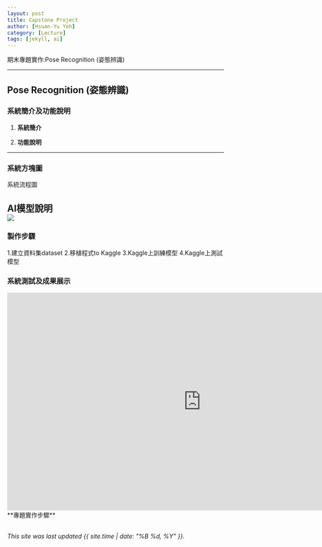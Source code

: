 ```yaml
---
layout: post
title: Capstone Project
author: [Hsuan-Yu Yeh]
category: [Lecture]
tags: [jekyll, ai]
---
```


期末專題實作:Pose Recognition (姿態辨識)

---
## Pose Recognition (姿態辨識)

### 系統簡介及功能說明

1. **系統簡介**

2. **功能說明**

---
### 系統方塊圖
系統流程圖<br>

AI模型說明<br>
![](https://github.com/thegr8est/AI-course/blob/gh-pages/images/AirDigit_App.png?raw=true)
---
### 製作步驟


1.建立資料集dataset
2.移植程式to Kaggle
3.Kaggle上訓練模型
4.Kaggle上測試模型

### 系統測試及成果展示
<iframe width="900" height="506" src="https://www.youtube.com/embed/DtzN5vtEgOk" title="RL-Robocar" frameborder="0" allow="accelerometer; autoplay; clipboard-write; encrypted-media; gyroscope; picture-in-picture" allowfullscreen></iframe>
**專題實作步驟**
<br>
<br>

*This site was last updated {{ site.time | date: "%B %d, %Y" }}.*

